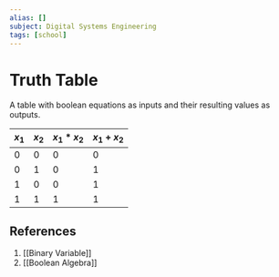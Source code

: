```yaml
---
alias: []
subject: Digital Systems Engineering
tags: [school]
---
```

# Truth Table


A table with boolean equations as inputs and their resulting values as outputs.

| $x_1$ | $x_2$ | $x_1 * x_2$ | $x_1 + x_2$ |
| ----- | ----- | ----------- | ----------- |
| 0     | 0     | 0           | 0           |
| 0     | 1     | 0           | 1           |
| 1     | 0     | 0           | 1           |
| 1     | 1     | 1           | 1            |

## References
1. [[Binary Variable]]
2. [[Boolean Algebra]]